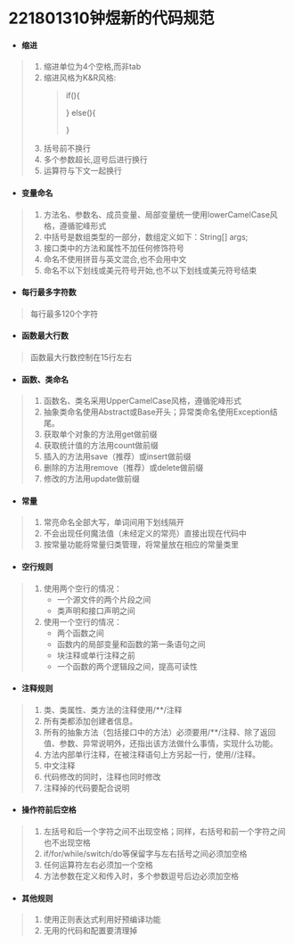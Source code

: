 # 221801310钟煜新的代码规范
- ####  缩进
>	1. 缩进单位为4个空格,而非tab
>	2. 缩进风格为K&R风格:	
>		>if(){	
>	   > 			
>		>}
>		>else(){	
>		>
>		>}
>	3. 括号前不换行
>	4. 多个参数超长,逗号后进行换行
>	5. 运算符与下文一起换行

- #### 变量命名	  
>	1. 方法名、参数名、成员变量、局部变量统一使用lowerCamelCase风格，遵循驼峰形式
>	2. 中括号是数组类型的一部分，数组定义如下：String[] args;
>	3. 接口类中的方法和属性不加任何修饰符号
>	4. 命名不使用拼音与英文混合,也不会用中文
>	5. 命名不以下划线或美元符号开始,也不以下划线或美元符号结束

- #### 每行最多字符数
>  	每行最多120个字符

- #### 函数最大行数
>  	函数最大行数控制在15行左右

- #### 函数、类命名
>	1. 函数名、类名采用UpperCamelCase风格，遵循驼峰形式
>	2. 抽象类命名使用Abstract或Base开头；异常类命名使用Exception结尾。
>	4. 获取单个对象的方法用get做前缀
>	6. 获取统计值的方法用count做前缀
>	7. 插入的方法用save（推荐）或insert做前缀
>	8. 删除的方法用remove（推荐）或delete做前缀
>	9. 修改的方法用update做前缀
	
- #### 常量
>	1. 常亮命名全部大写，单词间用下划线隔开
>	2. 不会出现任何魔法值（未经定义的常亮）直接出现在代码中
>	3. 按常量功能将常量归类管理，将常量放在相应的常量类里
> 
- #### 空行规则
>	1. 使用两个空行的情况：
>		- 一个源文件的两个片段之间
>		- 类声明和接口声明之间
>	2. 使用一个空行的情况：
>		- 两个函数之间
>		- 函数内的局部变量和函数的第一条语句之间
>		- 块注释或单行注释之前
>		- 一个函数的两个逻辑段之间，提高可读性

- #### 注释规则
>  	1. 类、类属性、类方法的注释使用/**/注释
>  	2. 所有类都添加创建者信息。
>  	3. 所有的抽象方法（包括接口中的方法）必须要用/**/注释、除了返回值、参数、异常说明外，还指出该方法做什么事情，实现什么功能。
>  	4. 方法内部单行注释，在被注释语句上方另起一行，使用//注释。
>  	5. 中文注释
>  	6. 代码修改的同时，注释也同时修改
>  	7. 注释掉的代码要配合说明

- #### 操作符前后空格
>	1. 左括号和后一个字符之间不出现空格；同样，右括号和前一个字符之间也不出现空格
>	2. if/for/while/switch/do等保留字与左右括号之间必须加空格
>	3. 任何运算符左右必须加一个空格
>	4. 方法参数在定义和传入时，多个参数逗号后边必须加空格

- #### 其他规则
>	1. 使用正则表达式利用好预编译功能
> 	2. 无用的代码和配置要清理掉